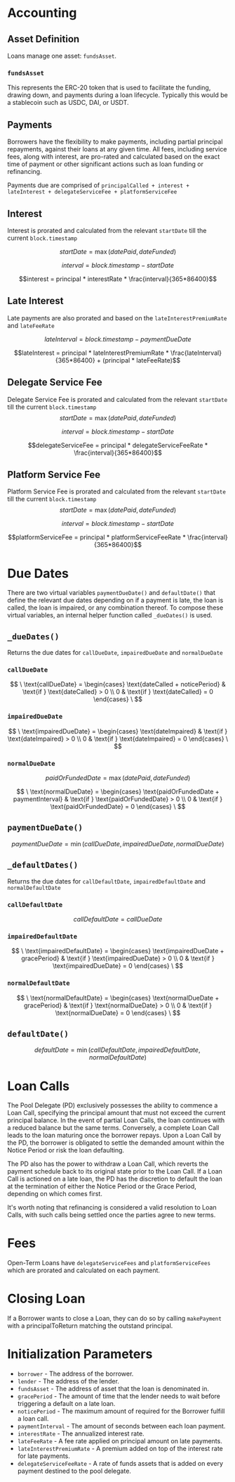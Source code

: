 # Accounting 

## Asset Definition
Loans manage one asset: `fundsAsset`. 

### `fundsAsset` 
This represents the ERC-20 token that is used to facilitate the funding, drawing down, and payments during a loan lifecycle. Typically this would be a stablecoin such as USDC, DAI, or USDT.

## Payments
Borrowers have the flexibility to make payments, including partial principal repayments, against their loans at any given time. All fees, including service fees, along with interest, are pro-rated and calculated based on the exact time of payment or other significant actions such as loan funding or refinancing.

Payments due are comprised of `principalCalled + interest + lateInterest + delegateServiceFee + platformServiceFee`

## Interest
Interest is prorated and calculated from the relevant `startDate` till the current `block.timestamp`

$$startDate = \max(datePaid, dateFunded)$$

$$interval = block.timestamp - startDate$$

$$interest = principal * interestRate * \frac{interval}{365*86400}$$

## Late Interest
Late payments are also prorated and based on the `lateInterestPremiumRate` and `lateFeeRate`

$$lateInterval = block.timestamp - paymentDueDate$$

$$lateInterest = principal * lateInterestPremiumRate * \frac{lateInterval}{365*86400} + (principal * lateFeeRate)$$

## Delegate Service Fee
Delegate Service Fee is prorated and calculated from the relevant `startDate` till the current `block.timestamp`
$$startDate = \max(datePaid, dateFunded)$$

$$interval = block.timestamp - startDate$$

$$delegateServiceFee = principal * delegateServiceFeeRate * \frac{interval}{365*86400}$$

## Platform Service Fee
Platform Service Fee is prorated and calculated from the relevant `startDate` till the current `block.timestamp`
$$startDate = \max(datePaid, dateFunded)$$

$$interval = block.timestamp - startDate$$

$$platformServiceFee = principal * platformServiceFeeRate * \frac{interval}{365*86400}$$

# Due Dates
There are two virtual variables `paymentDueDate()` and `defaultDate()` that define the relevant due dates depending on if a payment is late, the loan is called, the loan is impaired, or any combination thereof. To compose these virtual variables, an internal helper function called `_dueDates()` is used.

## `_dueDates()`
Returns the due dates for `callDueDate`, `impairedDueDate` and `normalDueDate`

### `callDueDate`

$$
\
\text{callDueDate} =
\begin{cases}
\text{dateCalled + noticePeriod} & \text{if } \text{dateCalled} > 0 \\
0 & \text{if } \text{dateCalled} = 0
\end{cases}
\
$$

### `impairedDueDate`

$$
\
\text{impairedDueDate} =
\begin{cases}
\text{dateImpaired} & \text{if } \text{dateImpaired} > 0 \\
0 & \text{if } \text{dateImpaired} = 0
\end{cases}
\
$$

### `normalDueDate`
$$paidOrFundedDate = \max(datePaid, dateFunded)$$

$$
\
\text{normalDueDate} =
\begin{cases}
\text{paidOrFundedDate + paymentInterval} & \text{if } \text{paidOrFundedDate} > 0 \\
0 & \text{if } \text{paidOrFundedDate} = 0
\end{cases}
\
$$

## `paymentDueDate()`

$$paymentDueDate = \min(callDueDate, impairedDueDate, normalDueDate)$$

## `_defaultDates()`
Returns the due dates for `callDefaultDate`, `impairedDefaultDate` and `normalDefaultDate`

### `callDefaultDate`

$$callDefaultDate = callDueDate$$

### `impairedDefaultDate`

$$
\
\text{impairedDefaultDate} =
\begin{cases}
\text{impairedDueDate + gracePeriod} & \text{if } \text{impairedDueDate} > 0 \\
0 & \text{if } \text{impairedDueDate} = 0
\end{cases}
\
$$

### `normalDefaultDate`
$$
\
\text{normalDefaultDate} =
\begin{cases}
\text{normalDueDate + gracePeriod} & \text{if } \text{normalDueDate} > 0 \\
0 & \text{if } \text{normalDueDate} = 0
\end{cases}
\
$$

## `defaultDate()`

$$defaultDate = \min(callDefaultDate, impairedDefaultDate, normalDefaultDate)$$

# Loan Calls

The Pool Delegate (PD) exclusively possesses the ability to commence a Loan Call, specifying the principal amount that must not exceed the current principal balance. In the event of partial Loan Calls, the loan continues with a reduced balance but the same terms. Conversely, a complete Loan Call leads to the loan maturing once the borrower repays. Upon a Loan Call by the PD, the borrower is obligated to settle the demanded amount within the Notice Period or risk the loan defaulting.

The PD also has the power to withdraw a Loan Call, which reverts the payment schedule back to its original state prior to the Loan Call. If a Loan Call is actioned on a late loan, the PD has the discretion to default the loan at the termination of either the Notice Period or the Grace Period, depending on which comes first.

It's worth noting that refinancing is considered a valid resolution to Loan Calls, with such calls being settled once the parties agree to new terms.

# Fees
Open-Term Loans have `delegateServiceFees` and `platformServiceFees` which are prorated and calculated on each payment.
 
# Closing Loan
If a Borrower wants to close a Loan, they can do so by calling `makePayment` with a principalToReturn matching the outstand principal.

# Initialization Parameters

* `borrower` - The address of the borrower.
* `lender` - The address of the lender.
* `fundsAsset` - The address of asset that the loan is denominated in.
* `gracePeriod` - The amount of time that the lender needs to wait before triggering a default on a late loan.
* `noticePeriod` - The maximum amount of required for the Borrower fulfill a loan call.
* `paymentInterval` - The amount of seconds between each loan payment.
* `interestRate` - The annualized interest rate.
* `lateFeeRate` - A fee rate applied on principal amount on late payments.
* `lateInterestPremiumRate` - A premium added on top of the interest rate for late payments.
* `delegateServiceFeeRate` - A rate of funds assets that is added on every payment destined to the pool delegate.
